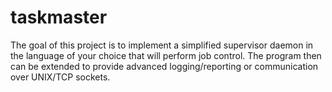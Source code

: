 # taskmaster
The goal of this project is to implement a simplified supervisor daemon in the language of your choice that will perform job control. The program then can be extended to provide advanced logging/reporting or communication over UNIX/TCP sockets.
